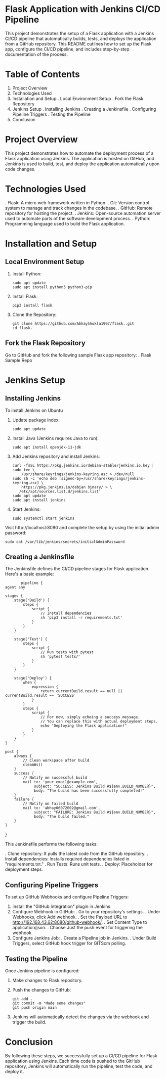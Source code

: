 # Flask Application with Jenkins CI/CD Pipeline
This project demonstrates the setup of a Flask application with a Jenkins CI/CD pipeline that automatically builds, tests, and deploys the application from a GitHub repository. This README outlines how to set up the Flask app, configure the CI/CD pipeline, and includes step-by-step documentation of the process.

# Table of Contents
1. Project Overview
2. Technologies Used
3. Installation and Setup
     . Local Environment Setup
     . Fork the Flask Repository
4. Jenkins Setup
     . Installing Jenkins
     . Creating a Jenkinsfile
     . Configuring Pipeline Triggers
     . Testing the Pipeline
5. Conclusion

# Project Overview
This project demonstrates how to automate the deployment process of a Flask application using Jenkins. The application is hosted on GitHub, and Jenkins is used to build, test, and deploy the application automatically upon code changes.

# Technologies Used
. Flask: A micro web framework written in Python.
. Git: Version control system to manage and track changes in the codebase.
. GitHub: Remote repository for hosting the project.
. Jenkins: Open-source automation server used to automate parts of the software development process.
. Python: Programming language used to build the Flask application.

# Installation and Setup
## Local Environment Setup

1. Install Python:
  
       sudo apt update
       sudo apt install python3 python3-pip
2. Install Flask:

       pip3 install flask
3. Clone the Repository: 

       git clone https://github.com/AbhayShukla1907/flask..git
       cd flask.

## Fork the Flask Repository
Go to GitHub and fork the following sample Flask app repository:
     . Flask Sample Repo

# Jenkins Setup
## Installing Jenkins
To install Jenkins on Ubuntu
1. Update package index:

       sudo apt update
2. Install Java (Jenkins requires Java to run):

       sudo apt install openjdk-11-jdk
3. Add Jenkins repository and install Jenkins:

       curl -fsSL https://pkg.jenkins.io/debian-stable/jenkins.io.key | sudo tee \
           /usr/share/keyrings/jenkins-keyring.asc > /dev/null
       sudo sh -c 'echo deb [signed-by=/usr/share/keyrings/jenkins-keyring.asc] \
           https://pkg.jenkins.io/debian binary/ > \
          /etc/apt/sources.list.d/jenkins.list'
       sudo apt update
       sudo apt install jenkins

4. Start Jenkins:

       sudo systemctl start jenkins
Visit http://localhost:8080 and complete the setup by using the initial admin password:
         
    sudo cat /var/lib/jenkins/secrets/initialAdminPassword

## Creating a Jenkinsfile
The Jenkinsfile defines the CI/CD pipeline stages for Flask application. Here's a basic example:

           pipeline {
    agent any
    
    stages {
        stage('Build') {
            steps {
                script {
                    // Install dependencies
                    sh 'pip3 install -r requirements.txt'
                }
            }
        }

        stage('Test') {
            steps {
                script {
                    // Run tests with pytest
                    sh 'pytest tests/'
                }
            }
        }

        stage('Deploy') {
            when {
                expression {
                    return currentBuild.result == null || currentBuild.result == 'SUCCESS'
                }
            }
            steps {
                script {
                    // For now, simply echoing a success message.
                    // You can replace this with actual deployment steps.
                    echo "Deploying the Flask application!"
                }
            }
        }
    }
    
    post {
        always {
            // Clean workspace after build
            cleanWs()
        }
        success {
            // Notify on successful build
            mail to: 'your_email@example.com',
                 subject: "SUCCESS: Jenkins Build #${env.BUILD_NUMBER}",
                 body: "The build has been successfully completed!"
        }
        failure {
            // Notify on failed build
            mail to: 'abhay06072002@gmail.com',
                 subject: "FAILURE: Jenkins Build #${env.BUILD_NUMBER}",
                 body: "The build failed."
        }
    }
}

This Jenkinsfile performs the following tasks:

. Clone repository: It pulls the latest code from the GitHub repository.
. Install dependencies: Installs required dependencies listed in "requirements.txt."
. Run Tests: Runs unit tests.
. Deploy: Placeholder for deployment steps.

## Configuring Pipeline Triggers
To set up GitHub Webhooks and configure Pipeline Triggers:

1. Install the "GitHub Integration" plugin in Jenkins.
2. Configure Webhook in GitHub:
. Go to your repository's settings.
. Under Webhooks, click Add webhook.
. Set the Payload URL to http://192.168.43.62:8080/github-webhook/.
. Set Content Type to application/json.
. Choose Just the push event for triggering the webhook.
3. Configure Jenkins Job:
. Create a Pipeline job in Jenkins.
. Under Build Triggers, select GitHub hook trigger for GITScm polling.

##  Testing the Pipeline
Once Jenkins pipeline is configured:
1. Make changes to Flask repository.
2. Push the changes to GitHub:

       git add .
       git commit -m "Made some changes"
       git push origin main

3. Jenkins will automatically detect the changes via the webhook and trigger the build.


# Conclusion
By following these steps, we successfully set up a CI/CD pipeline for Flask application using Jenkins. Each time code is pushed to the GitHub repository, Jenkins will automatically run the pipeline, test the code, and deploy it.























